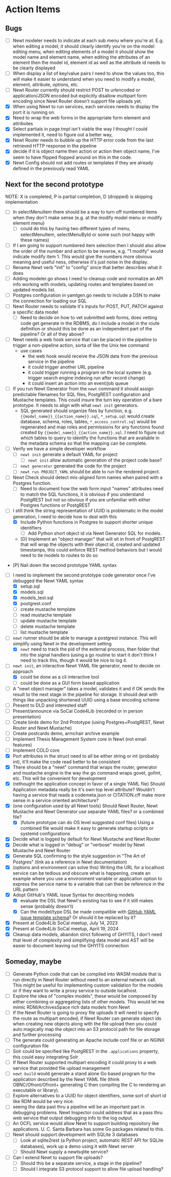 
# Action Items

## Bugs

- [ ] Newt modeler needs to indicate at each sub menu where you're at. E.g. when editing a model, it should clearly identify you're on the model editing menu, when editing elements of a model it should show the model name and element name, when editing the attributes of an element then the model id, element id as well as the attribute id needs to be clearly displayed
- [ ] When display a list of key/value pairs I need to show the values too, this will make it easier to understand when you need to modify a model, element, attribute, options, etc.
- [ ] Newt Router currently should restrict POST to urlencoded or application/JSON encoded but explicitly disallow multipart form encoding since Newt Router doesn't support file uploads yet.
- [X] When using Newt to run services, each services needs to display the port it is running on.
- [X] Need to wrap the web forms in the appropriate form element and attributes
- [X] Select partials in page.tmpl isn't viable the way I thought I could implemented it, need to figure out a better way, 
- [X] Newt Router needs to bubble up the HTTP error code from the last retrieved  HTTP response in the pipeline
- [X] decide if it is object name then action or action then object name, I've seem to have flipped flopped around on this in the code.
- [X] Newt Config should not add routes or templates if they are already defined in the previously read YAML

## Next for the second prototype 

NOTE: X is completed, P is partial completion, D (dropped) is skipping implementation

- [ ] In selectMenuItem there should be a way to turn off numbered items when they don't make sense (e.g. at the modify model menu or modify element menu)
    - [ ] could do this by having two different types of menu, selectMenuItem, selectMenuById or some such (not happy with these names)
- [ ] If I am going to support numbered item selection then I should also allow the order of the number and action to be reverse, e.g. "1 modify" would indicate modify item 1. This would give the numbers more obvious meaning and useful ness, otherwise it's just noise in the display.
- [ ] Rename Newt verb "init" to "config" since that better describes what it does
- [ ] Adding modeler.go shows I need to cleanup code and normalize an API info working with models, updating routes and templates based on updated models list.
- [ ] Postgres configuration in yamlgen.go needs to include a DSN to make the connection for loading our SQL
- [ ] Newt Router needs to validate it's inputs for POST, PUT, PATCH against a specific data model
    - [ ] Need to decide on how to vet submitted web forms, does vetting code get generate in the RDBMS, do I include a model in the route definition or should this be done as an independent part of the pipeline? Or all of they above?
- [ ] Newt needs a web hook service that can be placed in the pipeline to trigger a non-pipeline action, sorta of like the Unix tee command
  - use cases
    - the web hook would receive the JSON data from the previous service in the pipeline
    - it could trigger another URL pipeline
    - it could trigger running a program on the local system (e.g. trigger search engine indexing run after record change)
    - it could insert an action into an event/job queue
- [ ] If you run Newt Generator from the `newt` command it should assign predictable filenames for SQL files, PostgREST configuration and Mustache templates. This could insure the turn key operation of a bare prototype. It needs to align with what `newt init` generators.
  - SQL generated should organize files by function, e.g. `{{model_name}}_{{action_name}}.sql`, `*_setup.sql` would create database, schema, roles, tables, `*_access_control.sql` would be regenerated and map roles and permissions for any functions found created by `{{model_name}}_{{action_name}}.sql`. I need to figure out which tables to query to identify the functions that are available in the metadata schema so that the mapping can be complete. 
- [ ] Verify we have a simple developer workflow
  - [ ] `newt init` generate a default YAML for project
    - [ ] `newt init` allow automatic generation of the project code base?
  - [ ] `newt generator` generated the code for the project
  - [ ] `newt run PROJECT_YAML` should be able to run the rendered project.
- [ ] Newt Check should detect mis-aligned form names when paired with a Postgres function.
  - [ ] Need to document how the web form input "names" attributes need to match the SQL functions, it is obvious if you understand PostgREST but not so obvious if you are unfamiliar with either Postgres functions or PostgREST
- [ ] I still think the string representation of UUID is problematic in the model generation, I need to decide how to deal with this
  - [X] Include Python functions in Postgres to support shorter unique identifiers
    - [ ] Add Python short object id via Newt Generator SQL for models.
  - [D] Implement an "object manager" that will sit in front of PostgREST that will wrap the objects with their object id, created and updated timestamps, this could enforce REST method behaviors but I would need to tie models to routes to do so
- [P] Nail down the second prototype YAML syntax
- [ ] I need to implement the second prototype code generator once I've debugged the Newt YAML syntax
  - [X] setup.sql
  - [X] models.sql
  - [X] models\_test.sql
  - [X] postgrest.conf
  - [ ] create mustache template
  - [ ] read mustache template
  - [ ] update mustache template
  - [ ] delete mustache template
  - [ ] list mustache template
- [ ] `newt` runner should be able to manage a postgrest instance. This will simplify using Newt in the development setting
  - [X] `newt` need to track the pid of the external process, then folder that into the signal handlers (using a go routine to start it don't think I need to track this, though it would be nice to log it.
- [ ] `newt init`, an interactive Newt YAML file generator, need to decide on approach
  - [X] could be done as a cli interactive tool
  - [ ] could be done as a GUI form based application
- [ ] A "newt object manager" takes a model, validates it and if OK sends the result to the next stage in the pipeline for storage. It should deal with things like unpacking shortened UUID using a base encoding scheme
- [ ] Present to DLD and interested staff
- [ ] Present/announce via SoCal Code4Lib (recorded or in person presentation)
- [ ] Create birds demo for 2nd Prototype (using Postgres+PostgREST, Newt Router and Newt Mustache)
- [ ] Create postcards demo, armchair archive example
- [ ] Implement Thesis Management System core in Newt (not email features)
- [ ] Implement COLD core
- [X] Port attributes in the struct need to all be either string or int (probably int), it'll make the code read better to be consistent
- [X] There should be a "newt" command that wraps the router, generator and mustache engine in the way the go command wraps govet, gofmt, etc. This will be convenient for development
- [X] (rethought the application concept in favor of a single YAML file) Should Application metadata really be it's own top level attribute? Wouldn't having a service that reads a codemeta.json or CITATION.cff make more sense in a service oriented architecture?
- [X] (one configuration used by all Newt tools) Should Newt Router, Newt Mustache and Newt Generator use separate YAML files? or a combined file?
  - [X] (future prototype can do OS level suggested conf files) Using a combined file would make it easy to generate startup scripts or systemd configurations
- [X] Decide what is logged by default for Newt Mustache and Newt Router
- [X] Decide what is logged in "debug" or "verbose" model by Newt Mustache and Newt Router
- [X] Generate SQL confirming to the style suggestion in "The Art of Postgres" (link as a reference in Newt documentation)
- [X] (options and environment can solve this) Writing the URL for a localhost service can be tedious and obscure what is happening, create an example where you use a environment variable or application option to express the service name to a variable that can then be reference in the URL pattern
- [X] Adopt GitHub's YAML Issue Syntax for describing models
  - [X] evaluate the DSL that Newt's existing has to see if it still makes sense (probably doesn't)
  - [X] Can the model/type DSL be made compatible with [GitHub YAML issue template schema](https://docs.github.com/en/communities/using-templates-to-encourage-useful-issues-and-pull-requests/syntax-for-githubs-form-schema)? Or should it be replaced by it?
- [X] Present at Code4Lib SoCal meetup, July 14, 2023
- [X] Present at Code4Lib SoCal meetup, April 19, 2024
- [X] Cleanup data models, abandon strict following of GHYITS, I don't need that level of complexity and simplifying data model and AST will be easier to document leaving out the GHYITS connection

## Someday, maybe

- [ ] Generate Python code that can be compiled into WASM module that is run directly in Newt Router without need to an external network call. This might be useful for implementing custom validation for the models or if they want to write a proxy service to outside localhost.
- [ ] Explore the idea of "complex models", these would be composed by either combining or aggregating lists of other models. This would let me mimic RDM/ArchivesSpace rich data models from Newt
- [ ] If the Newt Router is going to proxy file uploads it will need to specify the route as multipart encoded, if Newt Router can generate object ids when creating new objects along with the file upload then you could auto magically map the object into an S3 protocol path for file storage and further processing
- [ ] The generate could generating an Apache include conf file or an NGINX configuration file
- [ ] Solr could be specified like PostgREST in the `.applications` property, this could easy integrating Solr
- [ ] If Newt Router supported multipart encoding it could proxy to a web service that provided file upload management
- [ ] `newt build` would generate a stand alone Go based program for the application described by the Newt YAML file (think OBNC/Ofront/Ofront+ generating C then compiling the C to rendering an executable or library).
- [ ] Explore alternatives to a UUID for object identifiers, some sort of short id like RDM would be very nice.
- [ ] seeing the data past thru a pipeline will be an important part in debugging problems. Newt Inspector could address that as a pass thru web service that output debugging info to the log output.
- [ ] An OCFL service would allow Newt to support building repository like applications. U. C. Santa Barbara has some Go packages related to this.
- [ ] Newt should support development with SQLite 3 databases
  - [ ] Look at sqlite2rest (a Python project, automatic REST API for SQLite databases), work up a demo using it with Newt server
  - [ ] Should Newt supply a newtsqlite service?
- [ ] Can I extend Newt to support file uploads?
  - [ ] Should this be a separate service, a stage in the pipeline?
  - [ ] Should I integrate S3 protocol support to allow file upload handling?
